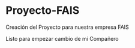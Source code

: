 # Proyecto-FAIS
Creación del Proyecto para nuestra empresa FAIS

Listo para empezar cambio de mi Compañero
